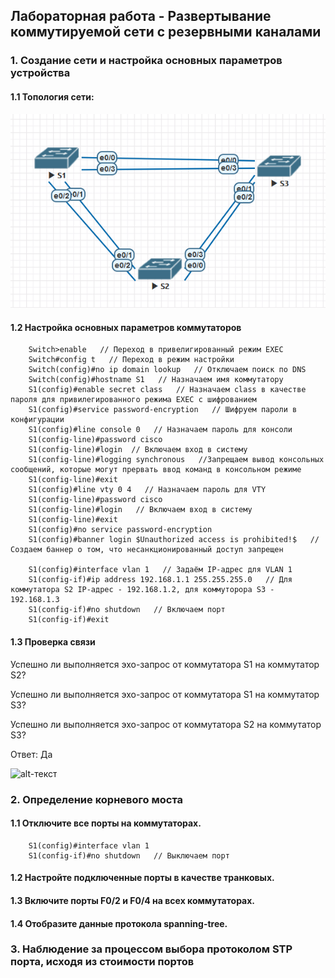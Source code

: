 ## Лабораторная работа - Развертывание коммутируемой сети с резервными каналами

### 1. Создание сети и настройка основных параметров устройства

#### 1.1 Топология сети:

![alt-текст](https://github.com/Galo9/HW_Network_engineer/blob/main/HW-2/HW2_topology.PNG)

#### 1.2 Настройка основных параметров коммутаторов

```
    Switch>enable   // Переход в привелигированный режим EXEC
    Switch#config t   // Переход в режим настройки
    Switch(config)#no ip domain lookup   // Отключаем поиск по DNS
    Switch(config)#hostname S1   // Назначаем имя коммутатору
    S1(config)#enable secret class   // Назначаем class в качестве пароля для привилегированного режима EXEC с шифрованием
    S1(config)#service password-encryption   // Шифруем пароли в конфигурации
    S1(config)#line console 0   // Назначаем пароль для консоли
    S1(config-line)#password cisco
    S1(config-line)#login  // Включаем вход в систему
    S1(config-line)#logging synchronous   //Запрещаем вывод консольных сообщений, которые могут прервать ввод команд в консольном режиме
    S1(config-line)#exit
    S1(config)#line vty 0 4   // Назначаем пароль для VTY
    S1(config-line)#password cisco
    S1(config-line)#login   // Включаем вход в систему
    S1(config-line)#exit
    S1(config)#no service password-encryption
    S1(config)#banner login $Unauthorized access is prohibited!$   // Создаем баннер о том, что несанкционированный доступ запрещен
    
    S1(config)#interface vlan 1   // Задаём IP-адрес для VLAN 1
    S1(config-if)#ip address 192.168.1.1 255.255.255.0   // Для коммутатора S2 IP-адрес - 192.168.1.2, для коммуторора S3 - 192.168.1.3
    S1(config-if)#no shutdown   // Включаем порт
    S1(config-if)#exit
```
#### 1.3 Проверка связи

Успешно ли выполняется эхо-запрос от коммутатора S1 на коммутатор S2?

Успешно ли выполняется эхо-запрос от коммутатора S1 на коммутатор S3?

Успешно ли выполняется эхо-запрос от коммутатора S2 на коммутатор S3?

Ответ: Да

![alt-текст]()


### 2. Определение корневого моста

#### 1.1 Отключите все порты на коммутаторах.

```
    S1(config)#interface vlan 1
    S1(config-if)#no shutdown   // Выключаем порт
```

#### 1.2 Настройте подключенные порты в качестве транковых.


#### 1.3 Включите порты F0/2 и F0/4 на всех коммутаторах.


#### 1.4 Отобразите данные протокола spanning-tree.



### 3. Наблюдение за процессом выбора протоколом STP порта, исходя из стоимости портов


